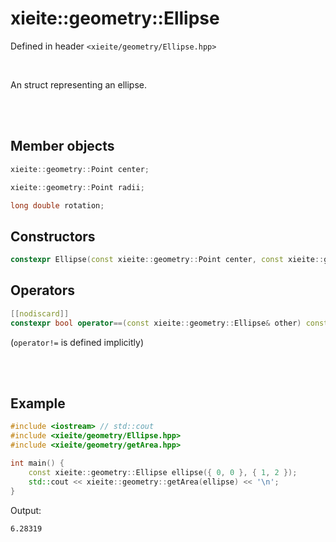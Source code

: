 # xieite::geometry::Ellipse
Defined in header `<xieite/geometry/Ellipse.hpp>`

<br/>

An struct representing an ellipse.

<br/><br/>

## Member objects
```cpp
xieite::geometry::Point center;
```
```cpp
xieite::geometry::Point radii;
```
```cpp
long double rotation;
```

## Constructors
```cpp
constexpr Ellipse(const xieite::geometry::Point center, const xieite::geometry::Point radii, const long double rotation = 0) noexcept;
```

## Operators
```cpp
[[nodiscard]]
constexpr bool operator==(const xieite::geometry::Ellipse& other) const noexcept;
```
(`operator!=` is defined implicitly)

<br/><br/>

## Example
```cpp
#include <iostream> // std::cout
#include <xieite/geometry/Ellipse.hpp>
#include <xieite/geometry/getArea.hpp>

int main() {
	const xieite::geometry::Ellipse ellipse({ 0, 0 }, { 1, 2 });
	std::cout << xieite::geometry::getArea(ellipse) << '\n';
}
```
Output:
```
6.28319
```
